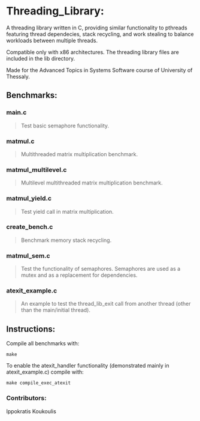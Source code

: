# Threading_Library:
A threading library written in C, providing similar functionality to pthreads featuring thread
dependecies, stack recycling, and work stealing to balance workloads between multiple threads.

Compatible only with x86 architectures. The threading library files are included in the lib directory.

Made for the Advanced Topics in Systems Software course of University of Thessaly.

## Benchmarks:

### main.c 
> Test basic semaphore functionality.

### matmul.c 
> Multithreaded matrix multiplication benchmark.

### matmul_multilevel.c
> Multilevel multithreaded matrix multiplication benchmark.

### matmul_yield.c 
> Test yield call in matrix multiplication.

### create_bench.c 
> Benchmark memory stack recycling.

### matmul_sem.c 
> Test the functionality of semaphores. Semaphores are used as a mutex
and as a replacement for dependencies.
### atexit_example.c 
> An example to test the thread_lib_exit call from another thread (other than the main/initial thread).

## Instructions:

Compile all benchmarks with:
```
make
```
To enable the atexit_handler functionality (demonstrated mainly in atexit_example.c) compile with:
```
make compile_exec_atexit
```

### Contributors:

Ippokratis Koukoulis

